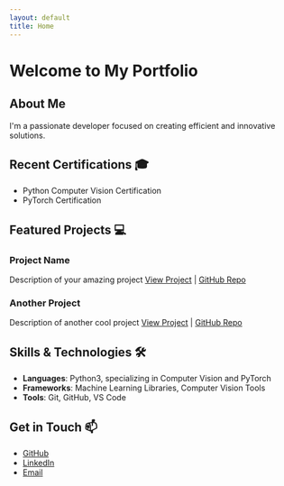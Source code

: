 ```yaml
---
layout: default
title: Home
---
```


# Welcome to My Portfolio

## About Me

I'm a passionate developer focused on creating efficient and innovative solutions.

## Recent Certifications 🎓

- Python Computer Vision Certification
- PyTorch Certification

## Featured Projects 💻

### Project Name

Description of your amazing project
[View Project](www.google.com) | [GitHub Repo](www.google.com)

### Another Project

Description of another cool project
[View Project](www.google.com) | [GitHub Repo](https://github.com/jtakilol/expert-fiesta)

## Skills & Technologies 🛠️

- **Languages**: Python3, specializing in Computer Vision and PyTorch
- **Frameworks**: Machine Learning Libraries, Computer Vision Tools
- **Tools**: Git, GitHub, VS Code

## Get in Touch 📫

- [GitHub](https://github.com/jtakilol)
- [LinkedIn](https://www.linkedin.com/in/rueben-gill-2a044934b?)
- [Email](mailto:ajax.business1@gmail.com)
